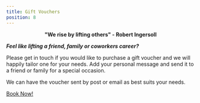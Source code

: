 ```yaml
---
title: Gift Vouchers
position: 8
---
```

<div style="text-align: center; font-weight:bold">
"We rise by lifting others" - Robert Ingersoll
</div>

**_Feel like lifting a friend, family or coworkers career?_**

Please get in touch if you would like to purchase a gift voucher and we will happily tailor one for your needs. Add your personal message and send it to a friend or family for a special occasion.  

We can have the voucher sent by post or email as best suits your needs. 

<a class="button" href="/contact">Book Now!</a>
